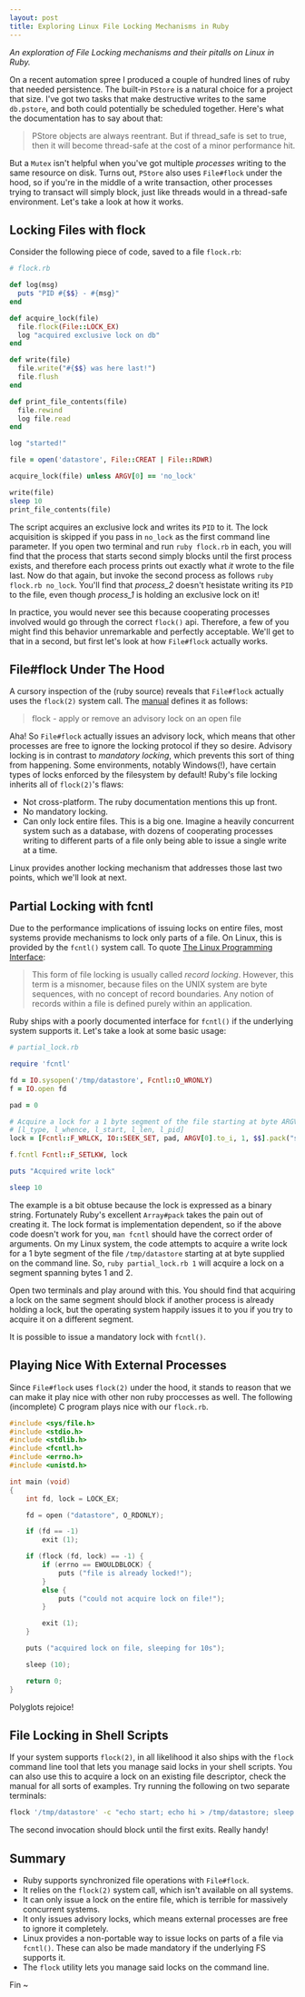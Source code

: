 ```yaml
---
layout: post
title: Exploring Linux File Locking Mechanisms in Ruby
---
```


*An exploration of File Locking mechanisms and their pitalls on Linux in Ruby.*

On a recent automation spree I produced a couple of hundred lines of ruby that
needed persistence. The built-in `PStore` is a natural choice for a project that
size. I've got two tasks that make destructive writes to the same `db.pstore`,
and both could potentially be scheduled together. Here's what the documentation
has to say about that:

> PStore objects are always reentrant. But if thread_safe is set to true, then
> it will become thread-safe at the cost of a minor performance hit.

But a `Mutex` isn't helpful when you've got multiple *processes* writing to
the same resource on disk. Turns out, `PStore` also uses `File#flock` under the
hood, so if you're in the middle of a write transaction, other processes trying
to transact will simply block, just like threads would in a thread-safe
environment. Let's take a look at how it works.

## Locking Files with flock

Consider the following piece of code, saved to a file `flock.rb`:

```ruby
# flock.rb

def log(msg)
  puts "PID #{$$} - #{msg}"
end

def acquire_lock(file)
  file.flock(File::LOCK_EX)
  log "acquired exclusive lock on db"
end

def write(file)
  file.write("#{$$} was here last!")
  file.flush
end

def print_file_contents(file)
  file.rewind
  log file.read
end

log "started!"

file = open('datastore', File::CREAT | File::RDWR)

acquire_lock(file) unless ARGV[0] == 'no_lock'

write(file)
sleep 10
print_file_contents(file)
```

The script acquires an exclusive lock and writes its `PID` to it. The lock
acquisition is skipped if you pass in `no_lock` as the first command line
parameter. If you open two terminal and run `ruby flock.rb` in each, you will
find that the process that starts second simply blocks until the first process
exists, and therefore each process prints out exactly what *it* wrote to the
file last. Now do that again, but invoke the second process as follows `ruby
flock.rb no_lock`. You'll find that *process_2* doesn't hesistate writing its
`PID` to the file, even though *process_1* is holding an exclusive lock on it!

In practice, you would never see this because cooperating processes involved
would go through the correct `flock()` api.  Therefore, a few of you might find
this behavior unremarkable and perfectly acceptable.  We'll get to that in a
second, but first let's look at how `File#flock` actually works.

## File#flock Under The Hood

A cursory inspection of the (ruby source) reveals that `File#flock` actually
uses the `flock(2)` system call. The [manual](https://linux.die.net/man/2/flock)
defines it as follows:

> flock - apply or remove an advisory lock on an open file

Aha! So `File#flock` actually issues an advisory lock, which means that other
processes are free to ignore the locking protocol if they so desire. Advisory
locking is in contrast to *mandatory locking*, which prevents this sort of
thing from happening. Some environments, notably Windows(!), have certain
types of locks enforced by the filesystem by default! Ruby's file locking
inherits all of `flock(2)`'s flaws:

- Not cross-platform. The ruby documentation mentions this up front.
- No mandatory locking.
- Can only lock entire files. This is a big one. Imagine a heavily concurrent
  system such as a database, with dozens of cooperating processes writing to
  different parts of a file only being able to issue a single write at a time.

Linux provides another locking mechanism that addresses those last two points,
which we'll look at next.

## Partial Locking with fcntl

Due to the performance implications of issuing locks on entire files, most
systems provide mechanisms to lock only parts of a file. On Linux, this is
provided by the `fcntl()` system call. To quote [The Linux Programming
Interface](https://en.wikipedia.org/wiki/The_Linux_Programming_Interface):

> This form of file locking is usually called *record locking*. However, this
> term is a misnomer, because files on the UNIX system are byte sequences, with no
> concept of record boundaries. Any notion of records within a file is defined
> purely within an application.

Ruby ships with a poorly documented interface for `fcntl()` if the underlying
system supports it. Let's take a look at some basic usage:

```ruby
# partial_lock.rb

require 'fcntl'

fd = IO.sysopen('/tmp/datastore', Fcntl::O_WRONLY)
f = IO.open fd

pad = 0

# Acquire a lock for a 1 byte segment of the file starting at byte ARGV[0]
# [l_type, l_whence, l_start, l_len, l_pid]
lock = [Fcntl::F_WRLCK, IO::SEEK_SET, pad, ARGV[0].to_i, 1, $$].pack("s!s!i!L!L!i!")

f.fcntl Fcntl::F_SETLKW, lock

puts "Acquired write lock"

sleep 10
```

The example is a bit obtuse because the lock is expressed as a binary string.
Fortunately Ruby's excellent `Array#pack` takes the pain out of creating it.
The lock format is implementation dependent, so if the above code doesn't work
for you, `man fcntl` should have the correct order of arguments. On my Linux
system, the code attempts to acquire a write lock for a 1 byte segment of the
file `/tmp/datastore` starting at at byte supplied on the command line. So,
`ruby partial_lock.rb 1` will acquire a lock on a segment spanning bytes 1 and
2.

Open two terminals and play around with this. You should find that acquiring a
lock on the same segment should block if another process is already holding a
lock, but the operating system happily issues it to you if you try to acquire it
on a different segment.

It is possible to issue a mandatory lock with `fcntl()`.

## Playing Nice With External Processes

Since `File#flock` uses `flock(2)` under the hood, it stands to reason that we
can make it play nice with other non ruby proccesses as well. The following
(incomplete) C program plays nice with our `flock.rb`.

```c
#include <sys/file.h>
#include <stdio.h>
#include <stdlib.h>
#include <fcntl.h>
#include <errno.h>
#include <unistd.h>

int main (void)
{
	int fd, lock = LOCK_EX;

	fd = open ("datastore", O_RDONLY);

	if (fd == -1)
		exit (1);

	if (flock (fd, lock) == -1) {
		if (errno == EWOULDBLOCK) {
			puts ("file is already locked!");
		}
		else {
			puts ("could not acquire lock on file!");
		}

		exit (1);
	}

	puts ("acquired lock on file, sleeping for 10s");

	sleep (10);

	return 0;
}
```

Polyglots rejoice!

## File Locking in Shell Scripts

If your system supports `flock(2)`, in all likelihood it also ships with the
`flock` command line tool that lets you manage said locks in your shell scripts.
You can also use this to acquire a lock on an existing file descriptor, check
the manual for all sorts of examples. Try running the following on two separate
terminals:

```zsh
flock '/tmp/datastore' -c "echo start; echo hi > /tmp/datastore; sleep 5; echo end"
```

The second invocation should block until the first exits. Really handy!

## Summary

- Ruby supports synchronized file operations with `File#flock`.
- It relies on the `flock(2)` system call, which isn't available on all systems.
- It can only issue a lock on the entire file, which is terrible for massively
  concurrent systems.
- It only issues advisory locks, which means external processes are free to
  ignore it completely.
- Linux provides a non-portable way to issue locks on parts of a file via
  `fcntl()`. These can also be made mandatory if the underlying FS supports it.
- The `flock` utility lets you manage said locks on the command line.

Fin ~
